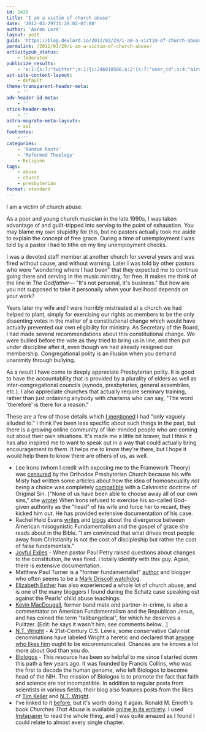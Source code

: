 ```yaml
---
id: 1420
title: 'I am a victim of church abuse'
date: '2012-03-29T11:28:02-07:00'
author: 'Aaron Lord'
layout: post
guid: 'https://blog.devlord.io/2012/03/29/i-am-a-victim-of-church-abuse/'
permalink: /2012/03/29/i-am-a-victim-of-church-abuse/
activitypub_status:
    - federated
publicize_results:
    - 'a:1:{s:7:"twitter";a:1:{i:246010580;a:2:{s:7:"user_id";s:4:"a1rd";s:7:"post_id";s:18:"185448283055996928";}}}'
ast-site-content-layout:
    - default
theme-transparent-header-meta:
    - ''
adv-header-id-meta:
    - ''
stick-header-meta:
    - ''
astra-migrate-meta-layouts:
    - set
footnotes:
    - ''
categories:
    - 'Random Rants'
    - 'Reformed Theology'
    - Religion
tags:
    - abuse
    - church
    - presbyterian
format: standard
---
```


<!-- wp:paragraph -->
<p>I am a victim of church abuse.</p>
<!-- /wp:paragraph -->

<!-- wp:paragraph -->
<p>As a poor and young church musician in the late 1990s, I was taken advantage of and guilt-tripped into serving to the point of exhaustion. You may blame my own stupidity for this, but no pastors actually took me aside to explain the concept of free grace. During a time of unemployment I was told by a pastor I had to tithe on my tiny unemployment checks.</p>
<!-- /wp:paragraph -->

<!-- wp:paragraph -->
<p>I was a devoted staff member at another church for several years and was fired without cause, and without warning. Later I was told by other pastors who were "wondering where I had been" that they expected me to continue going there and serving in the music ministry, for free. It makes me think of the line in <em>The Godfather—</em> "It's not personal, it's business." But how are you not supposed to take it personally when your livelihood depends on your work?</p>
<!-- /wp:paragraph -->

<!-- wp:paragraph -->
<p>Years later my wife and I were horribly mistreated at a church we had helped to plant, simply for exercising our rights as members to be the only dissenting votes in the matter of a constitutional change which would have actually prevented our own eligibility for ministry. As Secretary of the Board, I had made several recommendations about this constitutional change. We were bullied before the vote as they tried to bring us in line, and then put under discipline after it, even though we had already resigned our membership. Congregational polity is an illusion when you demand unanimity through bullying.</p>
<!-- /wp:paragraph -->

<!-- wp:paragraph -->
<p>As a result I have come to deeply appreciate Presbyterian polity. It is good to have the accountability that is provided by a plurality of elders as well as inter-congregational councils (synods, presbyteries, general assemblies, etc.). I also appreciate churches that actually require seminary training, rather than just ordaining anybody with charisma who can say, "The word 'therefore' is there for a reason."</p>
<!-- /wp:paragraph -->

<!-- wp:paragraph -->
<p>These are a few of those details which <a href="/blog/2012/02/28/i-have-issues-with/" title="">I mentioned</a> I had "only vaguely alluded to." I think I've been less specific about such things in the past, but there is a growing online community of like-minded people who are coming out about their own situations. It's made me a little bit braver, but I think it has also inspired me to want to speak out in a way that could actually bring encouragement <em>to them.</em> It helps me to know they're there, but I hope it would help them to know there are others of us, as well.</p>
<!-- /wp:paragraph -->

<!-- wp:list -->
<ul><!-- wp:list-item -->
<li>Lee Irons (whom I credit with exposing me to the Framework Theory) was <a href="http://www.upper-register.com/about.html">censured</a> by the Orthodox Presbyterian Church because his wife Misty had written some articles about how the idea of homosexuality <em>not</em> being a choice was completely <a href="http://www.upper-register.com/irons_trial/musingson/Doc05.April-02.NTJ.html">compatible</a> with a Calvinistic doctrine of Original Sin. ("None of us have been able to choose away all of our own sins," she <a href="http://www.musingson.com/ccCase.html">wrote</a>) When Irons refused to exercise his so-called God-given authority as the "head" of his wife and force her to recant, they kicked him out. He has provided extensive documentation of his case.</li>
<!-- /wp:list-item -->

<!-- wp:list-item -->
<li>Rachel Held Evans <a href="http://www.amazon.com/Evolving-Monkey-Town-Answers-Questions/dp/0310293995">writes</a> and <a href="http://rachelheldevans.com/15-reasons-i-left-church">blogs</a> about the divergence between American misogynistic Fundamentalism and the gospel of grace she reads about in the Bible. “I am convinced that what drives most people away from Christianity is not the cost of discipleship but rather the cost of false fundamentals.”</li>
<!-- /wp:list-item -->

<!-- wp:list-item -->
<li><a href="https://joyfulexiles.com/" title="Joyful Exiles">Joyful Exiles</a> - When pastor Paul Petry raised questions about changes to the constitution, he was fired. I totally identify with this guy. Again, there is extensive documentation.</li>
<!-- /wp:list-item -->

<!-- wp:list-item -->
<li>Matthew Paul Turner is a "former fundamentalist" <a href="http://www.amazon.com/Matthew-Paul-Turner/e/B001JPC8LY/">author</a> and blogger who often seems to be a <a href="https://matthewpaulturner.com/?s=driscoll">Mark Driscoll watchdog</a>.</li>
<!-- /wp:list-item -->

<!-- wp:list-item -->
<li><a href="http://www.elizabethesther.com/archives/2011/01/why-we-left-calvary-chapel-costa-mesa.html?rq=calvary%20chapel%20costa%20mesa" title="">Elizabeth Esther</a> has also experienced a whole lot of church abuse, and is one of the many bloggers I found during the Schatz case speaking out against the Pearls' child abuse teachings.</li>
<!-- /wp:list-item -->

<!-- wp:list-item -->
<li><a href="http://yhhis.blogspot.com/2012/03/before-cacophony-of-cliches-read-first.html">Kevin MacDougall</a>, former band mate and partner-in-crime, is also a commentator on American Fundamentalism and the Republican Jesus, and has coined the term "talibangelical", for which he deserves a Pulitzer. [Edit: he says it wasn't him; see comments below…]</li>
<!-- /wp:list-item -->

<!-- wp:list-item -->
<li><a href="https://ntwrightpage.com/">N.T. Wright</a> - A 21st-Century C.S. Lewis, some conservative Calvinist denominations have labeled Wright a heretic and declared that <a href="http://adrianwarnock.com/2007/04/the-pca-considering-excluding-followers-of-n-t-wright/">anyone who likes him</a> ought to be excommunicated. Chances are he knows a lot more about God than you do.</li>
<!-- /wp:list-item -->

<!-- wp:list-item -->
<li><a href="http://biologos.org/blog">Biologos</a> - This resource has been so helpful to me since I started down this path a few years ago. It was founded by Francis Collins, who was the first to decode the human genome, who left Biologos to become head of the NIH. The mission of Biologos is to promote the fact that faith and science are not incompatible. In addition to regular posts from scientists in various fields, their blog also features posts from the likes of <a href="http://biologos.org/blog/creation-evolution-and-christian-laypeople-part-1">Tim Keller</a> and <a href="https://biologos.org/articles/n-t-wright-on-scripture-and-the-authority-of-god">N.T. Wright</a>.</li>
<!-- /wp:list-item -->

<!-- wp:list-item -->
<li>I've linked to it <a href="/2011/06/10/the-marks-of-an-abusive-church/">before</a>, but it's worth doing it again. Ronald M. Enroth's book <em>Churches That Abuse</em> is available <a href="http://www.ccel.us/churches.toc.html">online in its entirety</a>. I used <a href="http://itunes.apple.com/us/app/instapaper/id288545208">Instapaper</a> to read the whole thing, and I was quite amazed as I found I could relate to almost every single chapter.</li>
<!-- /wp:list-item --></ul>
<!-- /wp:list -->